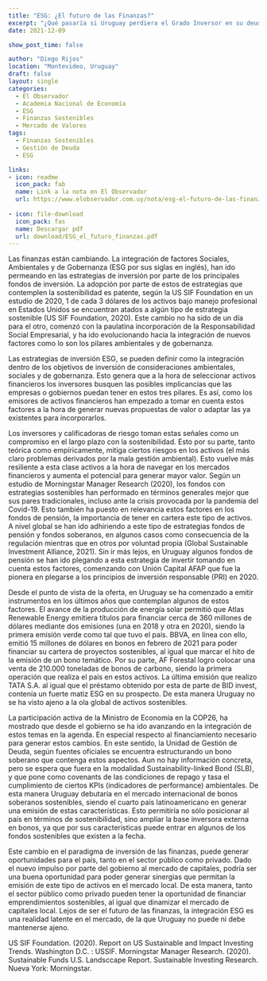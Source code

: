 ```yaml
---
title: "ESG: ¿El futuro de las Finanzas?"
excerpt: "¿Qué pasaría si Uruguay perdiera el Grado Inversor en su deuda soberana? Este artículo dará algunos lineamientos de sus posibles consecuencias "
date: 2021-12-09

show_post_time: false

author: "Diego Rijos"
location: "Montevideo, Uruguay"
draft: false
layout: single
categories:
  - El Observador
  - Academia Nacional de Economía
  - ESG
  - Finanzas Sostenibles
  - Mercado de Valores
tags:
  - Finanzas Sostenibles
  - Gestión de Deuda
  - ESG

links:
- icon: readme
  icon_pack: fab
  name: Link a la nota en El Observador
  url: https://www.elobservador.com.uy/nota/esg-el-futuro-de-las-finanzas--20211282270
  
- icon: file-download
  icon_pack: fas
  name: Descargar pdf
  url: download/ESG_el_futuro_finanzas.pdf
---
```



Las finanzas están cambiando. La integración de factores Sociales, Ambientales y de Gobernanza (ESG por sus siglas en inglés), han ido permeando en las estrategias de inversión por parte de los principales fondos de inversión. La adopción por parte de estos de estrategias que contemplen la sostenibilidad es patente, según la US SIF Foundation en un estudio de 2020, 1 de cada 3 dólares de los activos bajo manejo profesional en Estados Unidos se encuentran atados a algún tipo de estrategia sostenible (US SIF Foundation, 2020). Este cambio no ha sido de un día para el otro, comenzó con la paulatina incorporación de la Responsabilidad Social Empresarial, y ha ido evolucionando hacia la integración de nuevos factores como lo son los pilares ambientales y de gobernanza.

Las estrategias de inversión ESG, se pueden definir como la integración dentro de los objetivos de inversión de consideraciones ambientales, sociales y de gobernanza. Esto genera que a la hora de seleccionar activos financieros los inversores busquen las posibles implicancias que las empresas o gobiernos puedan tener en estos tres pilares. Es así, como los emisores de activos financieros han empezado a tomar en cuenta estos factores a la hora de generar nuevas propuestas de valor o adaptar las ya existentes para incorporarlos. 

Los inversores y calificadoras de riesgo toman estas señales como un compromiso en el largo plazo con la sostenibilidad. Esto por su parte, tanto teórica como empíricamente, mitiga ciertos riesgos en los activos (el más claro problemas derivados por la mala gestión ambiental). Esto vuelve más resiliente a esta clase activos a la hora de navegar en los mercados financieros y aumenta el potencial para generar mayor valor. Según un estudio de Morningstar Manager Research (2020), los fondos con estrategias sostenibles han performado en términos generales mejor que sus pares tradicionales, incluso ante la crisis provocada por la pandemia del Covid-19. Esto también ha puesto en relevancia estos factores en los fondos de pensión, la importancia de tener en cartera este tipo de activos. A nivel global se han ido adhiriendo a este tipo de estrategias fondos de pensión y fondos soberanos, en algunos casos como consecuencia de la regulación mientras que en otros por voluntad propia (Global Sustainable Investment Alliance, 2021). Sin ir más lejos, en Uruguay algunos fondos de pensión se han ido plegando a esta estrategia de invertir tomando en cuenta estos factores, comenzando con Unión Capital AFAP que fue la pionera en plegarse a los principios de inversión responsable (PRI) en 2020. 

Desde el punto de vista de la oferta, en Uruguay se ha comenzado a emitir instrumentos en los últimos años que contemplan algunos de estos factores. El avance de la producción de energía solar permitió que Atlas Renewable Energy emitiera títulos para financiar cerca de 360 millones de dólares mediante dos emisiones (una en 2018 y otra en 2020), siendo la primera emisión verde como tal que tuvo el país. BBVA, en línea con ello, emitió 15 millones de dólares en bonos en febrero de 2021 para poder financiar su cartera de proyectos sostenibles, al igual que marcar el hito de la emisión de un bono temático.  Por su parte, AF Forestal logro colocar una venta de 210.000 toneladas de bonos de carbono, siendo la primera operación que realiza el país en estos activos. La última emisión que realizo TATA S.A. al igual que el préstamo obtenido por esta de parte de BID invest, contenía un fuerte matiz ESG en su prospecto. De esta manera Uruguay no se ha visto ajeno a la ola global de activos sostenibles.

La participación activa de la Ministro de Economía en la COP26, ha mostrado que desde el gobierno se ha ido avanzando en la integración de estos temas en la agenda. En especial respecto al financiamiento necesario para generar estos cambios. En este sentido, la Unidad de Gestión de Deuda, según fuentes oficiales se encuentra estructurando un bono soberano que contenga estos aspectos. Aun no hay información concreta, pero se espera que fuera en la modalidad Sustainability-linked Bond (SLB), y que pone como covenants de las condiciones de repago y tasa el cumplimiento de ciertos KPIs (indicadores de performance) ambientales. De esta manera Uruguay debutaría en el mercado internacional de bonos soberanos sostenibles, siendo el cuarto país latinoamericano en generar una emisión de estas características. Esto permitiría no sólo posicionar al país en términos de sostenibilidad, sino ampliar la base inversora externa en bonos, ya que por sus características puede entrar en algunos de los fondos sostenibles que existen a la fecha.

Este cambio en el paradigma de inversión de las finanzas, puede generar oportunidades para el país, tanto en el sector público como privado. Dado el nuevo impulso por parte del gobierno al mercado de capitales, podría ser una buena oportunidad para poder generar sinergias que permitan la emisión de este tipo de activos en el mercado local. De esta manera, tanto el sector público como privado pueden tener la oportunidad de financiar emprendimientos sostenibles, al igual que dinamizar el mercado de capitales local. Lejos de ser el futuro de las finanzas, la integración ESG es una realidad latente en el mercado, de la que Uruguay no puede ni debe mantenerse ajeno. 

US SIF Foundation. (2020). Report on US Sustainable and Impact Investing Trends. Washington D.C. : USSIF.
Morningstar Manager Research. (2020). Sustainable Funds U.S. Landsccape Report. Sustainable Investing Research. Nueva York: Morningstar.


